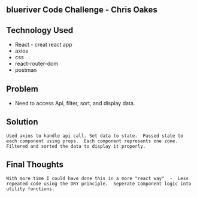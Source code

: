 ## blueriver Code Challenge - Chris Oakes

## Technology Used

- React - creat react app
- axios
- css
- react-router-dom
- postman

## Problem

- Need to access Api, filter, sort, and display data.

## Solution

    Used axios to handle api call. Set data to state.  Passed state to each component using props.  Each component represents one zone.   Filtered and sorted the data to display it properly.

## Final Thoughts

    With more time I could have done this in a more "react way"  -  Less repeated code using the DRY principle.  Seperate Component logic into utility functions.
